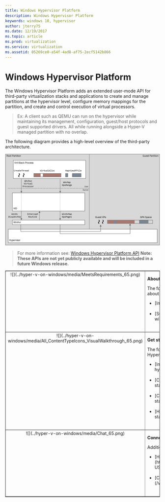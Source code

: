 ```yaml
---
title: Windows Hypervisor Platform
description: Windows Hypervisor Platform
keywords: windows 10, hypervisor
author: jterry75
ms.date: 12/19/2017
ms.topic: article
ms.prod: virtualization
ms.service: virtualization
ms.assetid: 05269ce0-a54f-4ad8-af75-2ecf5142b866
---
```


# Windows Hypervisor Platform

The Windows Hypervisor Platform adds an extended user-mode API for third-party virtualization stacks and applications to create and manage partitions at the hypervisor level, configure memory mappings for the partition, and create and control execution of virtual processors.

> Ex: A client such as QEMU can run on the hypervisor while maintaining its management, configuration, guest/host protocols and guest supported drivers. All while running alongside a Hyper-V managed partition with no overlap.

The following diagram provides a high-level overview of the third-party architecture.

![](./media/hypervisor-platform-architecture.png)
> For more information see: [Windows Hypervisor Platform API](./hypervisor-platform/hypervisor-platform.md)
**Note: These APIs are not yet publicly available and will be included in a future Windows release.**

<table border="1" style="background-color:FFFFCC;border-collapse:collapse;border:1px solid FFCC00;color:000000;width:100%" cellpadding="15" cellspacing="3">
	<tr valign="top">
		<td><center>![](../hyper-v-on-windows/media/MeetsRequirements_65.png)</center></td>
		<td valign="top">
			<p><strong>About Hyper-V on Windows</strong></p>
			<p>The following articles provide an introduction to and information about Hyper-V on Windows.</p>
			<ul>
				<li class="unordered">[Introduction to Hyper-V](../hyper-v-on-windows/about/index)<br /><br /></li>
				<li class="unordered">[Supported Guest Operating Systems](../hyper-v-on-windows/about/supported-guest-os)<br /><br /></li>
			</ul>
		</td>
	</tr>
	<tr valign="top">
		<td><center>![](../hyper-v-on-windows/media/All_ContentTypeIcons_VisualWalkthrough_65.png)</center></td>
		<td valign="top">
			<p><strong>Get started with Hyper-V</strong></p>
			<p>The following documents provide a quick and guided introduction to Hyper-V on Windows 10.</p>
			<ul>
			    <li class="unordered">[Install Hyper-V](../hyper-v-on-windows/quick-start/enable-hyper-v)<br /><br /></li>
                <li class="unordered">[Create a Virtual Machine](../hyper-v-on-windows/quick-start/create-virtual-machine)<br /><br /></li>
				<li class="unordered">[Create a Virtual Switch](../hyper-v-on-windows/quick-start/connect-to-network)<br /><br /></li>
				<li class="unordered">[Hyper-V and PowerShell](../hyper-v-on-windows/quick-start/try-hyper-v-powershell)<br /><br /></li>
			</ul>
		</td>
	</tr>
	<tr valign="top">
		<td><center>![](../hyper-v-on-windows/media/Chat_65.png)</center></td>
		<td valign="top">
			<p><strong>Connect with Community and Support</strong></p>
			<p>Additional technical support and community resources.</p>
			<ul>
				<li class="unordered">[Hyper-V forums](https://social.technet.microsoft.com/Forums/windowsserver/en-US/home?forum=winserverhyperv)<br /><br /></li>
				<li class="unordered">[Community Resources for Hyper-V and Windows Containers](/virtualization/community/index)<br /><br /></li>
			</ul>
		</td>
	</tr>
</table>